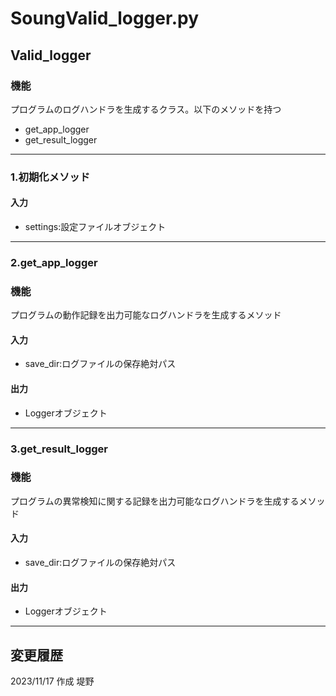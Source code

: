 # SoungValid_logger.py

## Valid_logger

### 機能
プログラムのログハンドラを生成するクラス。以下のメソッドを持つ

* get_app_logger
* get_result_logger
---

### 1.初期化メソッド

#### 入力
* settings:設定ファイルオブジェクト
---

### 2.get_app_logger

### 機能
プログラムの動作記録を出力可能なログハンドラを生成するメソッド
#### 入力
* save_dir:ログファイルの保存絶対パス
#### 出力
* Loggerオブジェクト
---

### 3.get_result_logger

### 機能
プログラムの異常検知に関する記録を出力可能なログハンドラを生成するメソッド
#### 入力
* save_dir:ログファイルの保存絶対パス
#### 出力
* Loggerオブジェクト
---

## 変更履歴
2023/11/17 作成 堤野